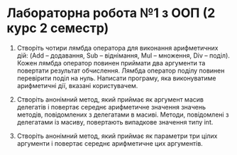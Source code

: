 # Лабораторна робота №1 з ООП (2 курс 2 семестр)

1) Створіть чотири лямбда оператора для виконання арифметичних дій: (Add – додавання, Sub – віднімання, Mul – множення, Div – поділ). Кожен лямбда оператор повинен приймати два аргументи та повертати результат обчислення. Лямбда оператор поділу повинен перевірити поділ на нуль. Написати програму, яка виконуватиме арифметичні дії, вказані користувачем.

2) Створіть анонімний метод, який приймає як аргумент масив делегатів і повертає середнє арифметичне значення значень методів, повідомлених з делегатами в масиві. Методи, повідомлені з делегатами із масиву, повертають випадкове значення типу int.

3) Створіть анонімний метод, який приймає як параметри три цілих аргументи і повертає середнє арифметичне цих аргументів.
